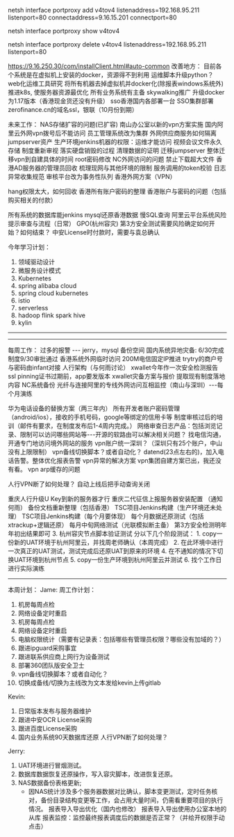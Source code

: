 netsh interface portproxy add v4tov4 listenaddress=192.168.95.211 listenport=80 connectaddress=9.16.15.201 connectport=80

netsh interface portproxy show v4tov4

netsh interface portproxy delete v4tov4 listenaddress=192.168.95.211 listenport=80

https://9.16.250.30/com/installClient.html#auto-common
改善地方：
目前各个系统是在虚拟机上安装的docker，资源得不到利用
运维脚本升级python？
web化运维工具研究
将所有机器去掉虚拟机并docker化(除报表windows系统外)
推进k8s, 使服务器资源最优化
所有业务系统有主备
skywalking推广
升级docker为1.17版本（香港现金货还没有升级）
sso香港国内各部署一台
SSO集群部署
zerofinance.cn的域名ssl，银联（10月份到期）

未来工作：
NAS存储扩容的问题(已扩容)
南山办公室以新的vpn方案实施
国内阿里云外网vpn拨号后不能访问
员工管理系统改为集群
外网供应商服务如何隔离
jumpserver资产
生产环境jenkins机器的权限：运维才能访问
视频会议文件永久存储
制度重新审视
落实硬盘销毁的过程
清理数据的证明
迁移jumpserver
整体迁移vpn到自建具体的时间
root密码修改
NC外网访问的问题
禁止下载超大文件
香港AD服务器的管理员回收
梳理现网与其他环境的限制
服务调用的token校验
日志异常收集规范
审核平台改为事务性队列
香港外网方案（VPN）

hang权限太大，如何回收
香港所有账户密码的整理
香港账户与密码的问题（包括购买相关的付款）

所有系统的数据库能jenkins mysql还原香港数据
慢SQL查询
阿里云平台系统风险提示审查与流程（日常）
GPO(杭州容灾)
第3方安全测试需要风险确定如何开始？如何结束？
中安License时付款时，需要与袁总确认

今年学习计划：
1. 领域驱动设计
2. 微服务设计模式
3. Kubernetes
4. spring alibaba cloud
5. spring cloud kubernetes
6. istio
7. serverless
8. hadoop flink spark hive
9. kylin
-------------------------------------------------

-------------------------------------------------
每周工作：
过多的报警 --- jerry，mysql 备份空间
国内系统异地灾备: 6/30完成
制度9/30审批通过
香港系统外网临时访问
200M电信固定IP推进
trytry的商户号与密码由infant对接
人行架构（与何雨讨论）
xwallet今年作一次安全检测报告
ssl pinning证书过期前，app要发版本
xwallet灾备方案与报价
提取现有制度落地内容
NC系统备份
光纤与连接阿里的专线外网访问互相监控（南山与深圳）---每个月演练

华为电话设备的替换方案（两三年内）
所有开发者账户密码管理（android/ios），接收的手机号码，google等绑定的信用卡等
制度审核过后的培训（邮件有要求，在制度发布后1-4周内完成。）
网络审查日志产品：包括浏览记录、限制可以访问哪些网站等---开源的软路由可以解决相关问题？
找电信沟通，开通专门地访问境外网站的服务
vpn账户统一深圳？（深圳只有25个账户，中山没有上限限制）
vpn备线切换脚本？或者自动化？
datend(23点左右的)，加入电话告警。整体优化报表告警
vpn异常的解决方案
vpn集团自建方案已出，我还没有看。
vpn arp缓存的问题

人行VPN断了如何处理？
自动上线后把手动查询关闭

重庆人行升级U Key到新的服务器才行
重庆二代征信上报服务器安装配置 （通知何雨）
备份文档重新整理（包括香港）
TSC项目Jenkins构建（生产环境还未处理）
TSC项目Jenkins构建（每个月要体现）
每个月数据还原测试（包括xtrackup+逻辑还原）
每月中旬网络测试（光联模拟断主备）
第3方安全检测明年年初出结果即可
3. 杭州容灾节点脚本验证测试
    分以下几个阶段测试：
    1. copy一份新的UAT环境于杭州阿里云，并找周老师确认（本周完成）
    2. 在此环境中进行一次真正的UAT测试，测试完成后还原UAT到原来的环境
    4. 在不通知的情况下切换UAT环境到杭州节点
    5. copy一份生产环境到杭州阿里云并测试
    6. 找个工作日进行实际演练
    
------------------------------------
本周计划：
Jame:
周工作计划：
1. 机房每周点检
2. 网络设备定时重启
1. 机房每周点检   
2. 网络设备定时重启                                  
3. 电脑权限统计（需要有记录表：包括哪些有管理员权限？哪些没有加域的？）                
4. 跟进ipguard采购事宜
5. 跟进联系供应商上网行为设备测试
6. 部署360团队版安全卫士
7. vpn备线切换脚本？或者自动化？
8. 切换成备线/切换为主线改为文本发给kevin上传gitlab



Kevin:
1. 日常版本发布与服务器维护
2. 跟进中安OCR License采购
3. 跟进百度License采购
4. 国内业务系统90天数据库还原
人行VPN断了如何处理？

Jerry:
1. UAT环境进行冒烟测试。
2. 数据库数据恢复还原操作，写入容灾脚本，改进恢复还原。
3. NAS数据备份表格更新;
    - 因NAS统计涉及多个服务器数据对比确认，脚本变更测试，定时任务核对，备份目录结构变更等工作，会占用大量时间，仍需看重要项目的执行情况。
报表导入导出优化（国内也修改）
报表导入导出使用办公室本地的从库
报表监控：监控最终报表调度后的数据是否正常？（并给开权限手动点击）